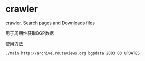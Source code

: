 # crawler
crawler. Search pages and Downloads files

用于周期性获取BGP数据

使用方法
```
./main http://archive.routeviews.org bgpdata 2003 03 UPDATES
```